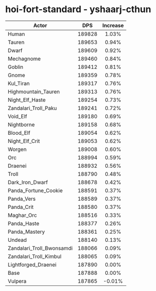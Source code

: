 # hoi-fort-standard - yshaarj-cthun
| Actor | DPS | Increase |
|---|:---:|:---:|
|Human|189828|1.03%|
|Tauren|189653|0.94%|
|Dwarf|189609|0.92%|
|Mechagnome|189460|0.84%|
|Goblin|189412|0.81%|
|Gnome|189359|0.78%|
|Kul_Tiran|189317|0.76%|
|Highmountain_Tauren|189313|0.76%|
|Night_Elf_Haste|189254|0.73%|
|Zandalari_Troll_Paku|189241|0.72%|
|Void_Elf|189180|0.69%|
|Nightborne|189158|0.68%|
|Blood_Elf|189054|0.62%|
|Night_Elf_Crit|189053|0.62%|
|Worgen|189008|0.60%|
|Orc|188994|0.59%|
|Draenei|188932|0.56%|
|Troll|188790|0.48%|
|Dark_Iron_Dwarf|188678|0.42%|
|Panda_Fortune_Cookie|188591|0.37%|
|Panda_Vers|188589|0.37%|
|Panda_Crit|188580|0.37%|
|Maghar_Orc|188516|0.33%|
|Panda_Haste|188377|0.26%|
|Panda_Mastery|188361|0.25%|
|Undead|188140|0.13%|
|Zandalari_Troll_Bwonsamdi|188066|0.09%|
|Zandalari_Troll_Kimbul|188065|0.09%|
|Lightforged_Draenei|187890|0.00%|
|Base|187888|0.00%|
|Vulpera|187865|-0.01%|
